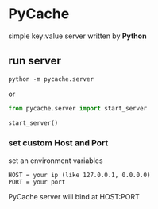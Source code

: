 # PyCache

simple key:value server written by **Python**


## run server
```commandline
python -m pycache.server
```

or

```python
from pycache.server import start_server

start_server()
```


### set custom Host and Port

set an environment variables
```
HOST = your ip (like 127.0.0.1, 0.0.0.0)
PORT = your port
```
PyCache server will bind at HOST:PORT
